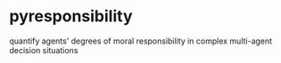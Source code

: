 # pyresponsibility
quantify agents' degrees of moral responsibility in complex multi-agent decision situations
